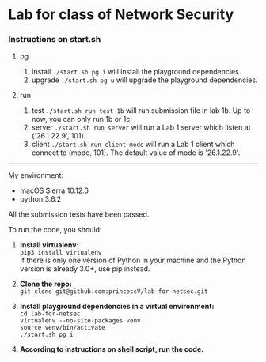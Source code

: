 # Lab for class of Network Security


### Instructions on start.sh

1. pg
    1. install
    `./start.sh pg i` will install the playground dependencies.
    2. upgrade
    `./start.sh pg u` will upgrade the playground dependencies.

2. run
    1. test
    `./start.sh run test 1b` will run submission file in lab 1b. Up to now, you can only run 1b or 1c.
    2. server
    `./start.sh run server` will run a Lab 1 server which listen at ('26.1.22.9', 101).
    3. client
    `./start.sh run client mode` will run a Lab 1 client which connect to (mode, 101). The default value of mode is '26.1.22.9'.

---

My environment:  
- macOS Sierra 10.12.6
- python 3.6.2

All the submission tests have been passed.

To run the code, you should:  

1. **Install virtualenv:**  
 `pip3 install virtualenv`  
   If there is only one version of Python in your machine and the Python version is already 3.0+, use pip instead.  

2. **Clone the repo:**  
 `git clone git@github.com:princessV/lab-for-netsec.git`

3. **Install playground dependencies in a virtual environment:**  
    `cd lab-for-netsec`  
    `virtualenv --no-site-packages venv`  
    `source venv/bin/activate`  
    `./start.sh pg i`  

4. **According to instructions on shell script, run the code.**